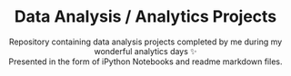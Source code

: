 <center><h1>Data Analysis / Analytics Projects</h1></center>

<p align=center>
Repository containing data analysis projects completed by me during my wonderful analytics days &#10024  <br>
Presented in the form of iPython Notebooks and readme markdown files.
</p>
